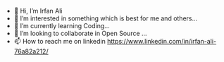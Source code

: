 - 👋 Hi, I’m Irfan Ali
- 👀 I’m interested in something which is best for me and others...
- 🌱 I’m currently learning Coding...
- 💞️ I’m looking to collaborate in Open Source ...
- 📫 How to reach me on linkedin https://www.linkedin.com/in/irfan-ali-76a82a212/ 

<!---
irfanakram994/irfanakram994 is a ✨ special ✨ repository because its `README.md` (this file) appears on your GitHub profile.
You can click the Preview link to take a look at your changes.
--->
